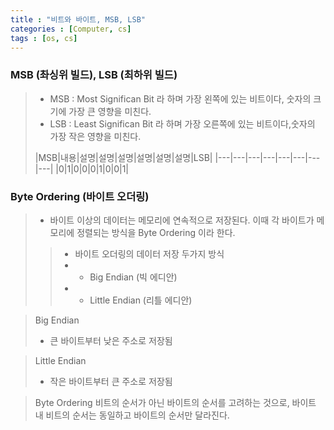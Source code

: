 ```yaml
---
title : "비트와 바이트, MSB, LSB"
categories : [Computer, cs]
tags : [os, cs]
---
```



### MSB (촤싱위 빌드), LSB (최하위 빌드)
> - MSB : Most Significan Bit 라 하며 가장 왼쪽에 있는 비트이다, 
숫자의 크기에 가장 큰 영향을 미친다.
> - LSB : Least Significan Bit 라 하며 가장 오른쪽에 있는 비트이다,숫자의 가장 작은 영향을 미친다.
>
> |MSB|내용|설명|설명|설명|설명|설명|설명|LSB|
> |---|---|---|---|---|---|---|---|
> |0|1|0|0|0|1|0|0|1|

### Byte Ordering (바이트 오더링)
> - 바이트 이상의 데이터는 메모리에 연속적으로 저장된다. 이때 각 바이트가 메모리에 정렬되는 방식을 Byte Ordering 이라 한다.
>> - 바이트 오더링의 데이터 저장 두가지 방식
>> - - Big Endian (빅 에디안)
>> - - Little Endian (리틀 에디안)

> Big Endian
> - 큰 바이트부터 낮은 주소로 저장됨

> Little Endian
> - 작은 바이트부터 큰 주소로 저장됨

> Byte Ordering 비트의 순서가 아닌 바이트의 순서를 고려하는 것으로, 바이트 내 비트의 순서는 동일하고 바이트의 순서만 달라진다.

